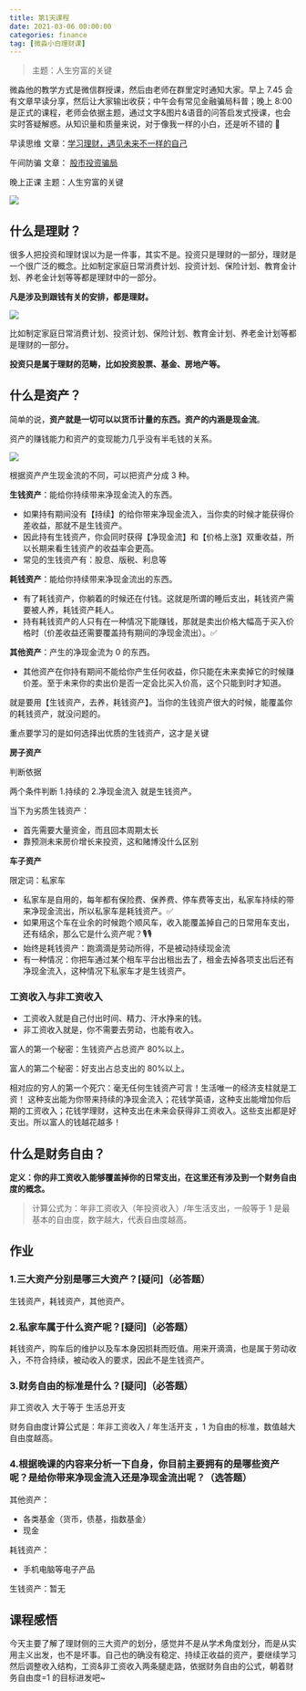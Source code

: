 ```yaml
---
title: 第1天课程
date: 2021-03-06 00:00:00
categories: finance
tag: [微淼小白理财课]
---
```


> 主题：人生穷富的关键

微淼他的教学方式是微信群授课，然后由老师在群里定时通知大家。早上 7.45 会有文章早读分享，然后让大家输出收获；中午会有常见金融骗局科普；晚上 8:00 是正式的课程，老师会依据主题，通过文字&图片&语音的问答启发式授课，也会实时答疑解惑。从知识量和质量来说，对于像我一样的小白，还是听不错的 🤨

早读思维
文章：[学习理财，遇见未来不一样的自己](http://xiaobai.yaocaiwuziyou.com/index.php/Home/OldTest/Zao?type=20&id=2444624&imid=11166483&num=1)

午间防骗
文章： [股市投资骗局](http://xiaobai.yaocaiwuziyou.com/index.php/Home/OldTest/Fang?num=)

晚上正课
主题：人生穷富的关键

![](https://gitee.com/bruceeewong/image-bed/raw/master/2022-2-23/1645625631296-image.png)

## 什么是理财？

很多人把投资和理财误以为是一件事，其实不是。投资只是理财的一部分，理财是一个很广泛的概念。比如制定家庭日常消费计划、投资计划、保险计划、教育金计划、养老金计划等等都是理财中的一部分。

**凡是涉及到跟钱有关的安排，都是理财。**

![](https://gitee.com/bruceeewong/image-bed/raw/master/2022-2-23/1645625712108-image.png)

比如制定家庭日常消费计划、投资计划、保险计划、教育金计划、养老金计划等都是理财的一部分。

**投资只是属于理财的范畴，比如投资股票、基金、房地产等。**

## 什么是资产？

简单的说，**资产就是一切可以以货币计量的东西。资产的内涵是现金流**。

资产的赚钱能力和资产的变现能力几乎没有半毛钱的关系。

![](https://gitee.com/bruceeewong/image-bed/raw/master/2022-2-23/1645625768513-image.png)

根据资产产生现金流的不同，可以把资产分成 3 种。

**生钱资产**：能给你持续带来净现金流入的东西。

- 如果持有期间没有【持续】的给你带来净现金流入，当你卖的时候才能获得价差收益，那就不是生钱资产。
- 因此持有生钱资产，你会同时获得【净现金流】和【价格上涨】双重收益，所以长期来看生钱资产的收益率会更高。
- 常见的生钱资产有：股息、版税、利息等

**耗钱资产**：能给你持续带来净现金流出的东西。

- 有了耗钱资产，你躺着的时候还在付钱。这就是所谓的睡后支出，耗钱资产需要被人养，耗钱资产耗人。
- 持有耗钱资产的人只有在一种情况下能赚钱，那就是卖出价格大幅高于买入价格时（价差收益还需要覆盖持有期间的净现金流出）。✅

**其他资产**：产生的净现金流为 0 的东西。

- 其他资产在你持有期间不能给你产生任何收益，你只能在未来卖掉它的时候赚价差。至于未来你的卖出价是否一定会比买入价高，这个只能到时才知道。

就是要用【生钱资产，去养，耗钱资产】。当你的生钱资产很大的时候，能覆盖你的耗钱资产，就没问题的。

重点要学习的是如何选择出优质的生钱资产，这才是关键

**房子资产**

判断依据

两个条件判断 1.持续的 2.净现金流入 就是生钱资产。

当下为劣质生钱资产：

- 首先需要大量资金，而且回本周期太长
- 靠预测未来房价增长来投资，这和赌博没什么区别

**车子资产**

限定词：私家车

- 私家车是自用的，每年都有保险费、保养费、停车费等支出，私家车持续的带来净现金流出，所以私家车是耗钱资产。✅
- 如果用这个车在业余的时候跑个顺风车，收入能覆盖掉自己的日常用车支出，还有结余，那么它是什么资产呢？🎙️🎙️
- 始终是耗钱资产：跑滴滴是劳动所得，不是被动持续现金流
- 有一种情况：你把车通过某个租车平台出租出去了，租金去掉各项支出后还有净现金流入，这种情况下私家车才是生钱资产。

### 工资收入与非工资收入

- 工资收入就是自己付出时间、精力、汗水挣来的钱。
- 非工资收入就是，你不需要去劳动，也能有收入。

富人的第一个秘密：生钱资产占总资产 80%以上。

富人的第二个秘密：好支出占总支出的 80%以上。

相对应的穷人的第一个死穴：毫无任何生钱资产可言！生活唯一的经济支柱就是工资！
这种支出能为你带来持续的净现金流入；花钱学英语，这种支出能增加你后期的工资收入；花钱学理财，这种支出在未来会获得非工资收入。这些支出都是好支出。所以富人的钱越花越多！

## 什么是财务自由？

**定义：你的非工资收入能够覆盖掉你的日常支出，在这里还有涉及到一个财务自由度的概念。**

> 计算公式为：年非工资收入（年投资收入）/年生活支出，一般等于 1 是最基本的自由度，数字越大，代表自由度越高。

## 作业

### 1.三大资产分别是哪三大资产？[疑问]（必答题）

生钱资产，耗钱资产，其他资产。

### 2.私家车属于什么资产呢？[疑问]（必答题）

耗钱资产，购车后的维护以及车本身因损耗而贬值。用来开滴滴，也是属于劳动收入，不符合持续，被动收入的要求，因此不是生钱资产。

### 3.财务自由的标准是什么？[疑问]（必答题）

非工资收入 大于等于 生活总开支

财务自由度计算公式是：年非工资收入 / 年生活开支 ，1 为自由的标准，数值越大自由度越高。

### 4.根据晚课的内容来分析一下自身，你目前主要拥有的是哪些资产呢？是给你带来净现金流入还是净现金流出呢？（选答题）

其他资产：

- 各类基金（货币，债基，指数基金）
- 现金

耗钱资产：

- 手机电脑等电子产品

生钱资产：暂无

## 课程感悟

今天主要了解了理财侧的三大资产的划分，感觉并不是从学术角度划分，而是从实用主义出发，也不是坏事。自己也的确没有稳定、持续正收益的资产，要继续学习然后调整收入结构，工资&非工资收入两条腿走路，依据财务自由的公式，朝着财务自由度=1 的目标进发吧~
